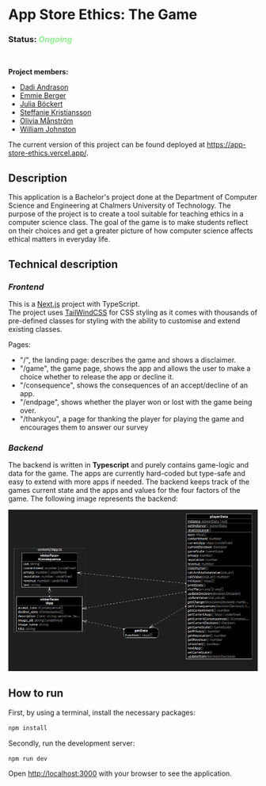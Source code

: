 # App Store Ethics: The Game

### **Status**:  <span style="color:lightgreen">*Ongoing*</span> 
<br>

**Project members:**
- [Dadi Andrason](https://github.com/daancs)
- [Emmie Berger](https://github.com/ember97)
- [Julia Böckert](https://github.com/bckert)
- [Steffanie Kristiansson](https://github.com/KristianssonSteffanie)
- [Olivia Månström](https://github.com/olimanstrom)
- [William Johnston](https://github.com/williamProgrammerar)

The current version of this project can be found deployed at https://app-store-ethics.vercel.app/.

## **Description**
This application is a Bachelor's project done at the Department of Computer Science and Engineering at Chalmers University of Technology. The purpose of the project is to create a tool suitable for teaching ethics in a computer science class. The goal of the game is to make students reflect on their choices and get a greater picture of how computer science affects ethical matters in everyday life.


## Technical description

### *Frontend*
This is a [Next.js](https://nextjs.org/) project with TypeScript. \
The project uses [TailWindCSS](https://tailwindcss.com) for CSS styling as it comes with thousands of pre-defined classes for styling with the ability to customise and extend existing classes.

Pages:
- "/", the landing page: describes the game and shows a disclaimer.
- "/game", the game page, shows the app and allows the user to make a choice whether to release the app or decline it.
- "/consequence", shows the consequences of an accept/decline of an app.
- "/endpage", shows whether the player won or lost with the game being over.  
- "/thankyou", a page for thanking the player for playing the game and encourages them to answer our survey


### *Backend*
The backend is written in **Typescript** and purely contains game-logic and data for the game. The apps are currently hard-coded but type-safe and easy to extend with more apps if needed. The backend keeps track of the games current state and the apps and values for the four factors of the game. The following image represents the backend: 

![imageOfBacken](src/uml_backend.png)



## How to run

First, by using a terminal, install the necessary packages:

```bash
npm install
```
Secondly, run the development server:
```bash
npm run dev
```

Open [http://localhost:3000](http://localhost:3000) with your browser to see the application.

